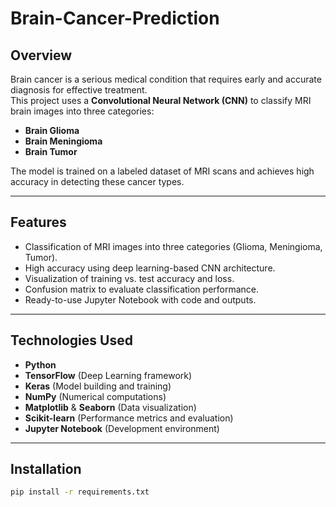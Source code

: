 # Brain-Cancer-Prediction

## Overview
Brain cancer is a serious medical condition that requires early and accurate diagnosis for effective treatment.  
This project uses a **Convolutional Neural Network (CNN)** to classify MRI brain images into three categories:
- **Brain Glioma**
- **Brain Meningioma**
- **Brain Tumor**

The model is trained on a labeled dataset of MRI scans and achieves high accuracy in detecting these cancer types.

---

## Features
- Classification of MRI images into three categories (Glioma, Meningioma, Tumor).
- High accuracy using deep learning-based CNN architecture.
- Visualization of training vs. test accuracy and loss.
- Confusion matrix to evaluate classification performance.
- Ready-to-use Jupyter Notebook with code and outputs.

---

## Technologies Used
- **Python**
- **TensorFlow** (Deep Learning framework)
- **Keras** (Model building and training)
- **NumPy** (Numerical computations)
- **Matplotlib** & **Seaborn** (Data visualization)
- **Scikit-learn** (Performance metrics and evaluation)
- **Jupyter Notebook** (Development environment)

---

## Installation
```bash
pip install -r requirements.txt
